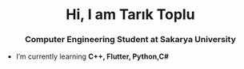 <h1 align="center">Hi, I am Tarık Toplu</h1>
<h3 align="center">Computer Engineering Student at Sakarya University</h3>

- I’m currently learning **C++, Flutter, Python,C#**
